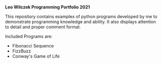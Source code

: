 **Leo Wilczek Programming Portfolio 2021**

This repository contains examples of python programs developed by me to demonstrate programming knowledge and ability. It also displays attention to detail and proper comment format.

Included Programs are:
- Fibonacci Sequence
- FizzBuzz
- Conway's Game of Life
